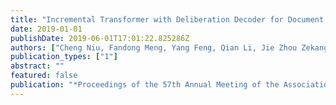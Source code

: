 ```yaml
---
title: "Incremental Transformer with Deliberation Decoder for Document Grounded Conversations"
date: 2019-01-01
publishDate: 2019-06-01T17:01:22.825286Z
authors: ["Cheng Niu, Fandong Meng, Yang Feng, Qian Li, Jie Zhou Zekang Li"]
publication_types: ["1"]
abstract: ""
featured: false
publication: "*Proceedings of the 57th Annual Meeting of the Association for Computational Linguistics (Volume 1: Long Papers)*"
---
```


